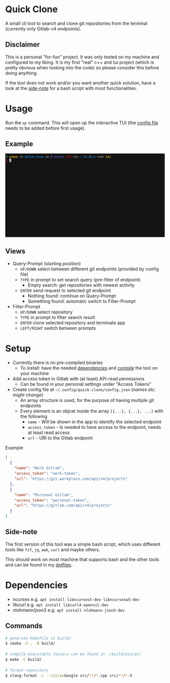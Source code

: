 # Quick Clone

A small cli tool to search and clone git repositories from the terminal (currently only Gitlab-v4 endpoints).

## Disclaimer

This is a personal "for-fun" project. It was only tested on my machine and configured to my liking. It is my first "real" c++ and tui project (which is pretty obvious when looking into the code) so please consider this before doing anything.

If the tool does not work and/or you want another quick solution, have a look at the [side-note](#side-note) for a bash script with most functionalities.


# Usage

Run the `qc` command. This will open up the interactive TUI (the [config file](#setup) needs to be added before first usage).

## Example

![Example Usage of quick-clone](./quick-clone-example.gif)

## Views
* Query-Prompt (starting position)
  * `UP/DOWN` select between different git endpoints (provided by config file)
  * `TYPE` in prompt to set search query (pre-filter of endpoint)
    * Empty search: get repositories with newest activity
  * `ENTER` send request to selected git endpoint
    * Nothing found: continue on Query-Prompt
    * Something found: automatic switch to Filter-Prompt
* Filter-Prompt
  * `UP/DOWN` select repository
  * `TYPE` in prompt to filter search result
  * `ENTER` clone selected repository and terminate app
  * `LEFT/RIGHT` switch between prompts


# Setup

* Currently there is no pre-compiled binaries
  * To install: have the needed [dependencies](#dependencies) and [compile](#commands) the tool on your machine
* Add access token in Gitlab with (at least) API-read permissions
  * Can be found in your personal settings under "Access Tokens"
* Create config file at `~/.config/quick-clone/config.json` (_names etc. might change_)
  * An array structure is used, for the purpose of having multiple git endpoints
  * Every element is an objcet inside the array `[{...}, {...}, ...]` with the following
    * `name` - Will be shown in the app to identify the selected endpoint
    * `access_token` - Is needed to have access to the endpoint, needs at least read access
    * `url` - URI to the Gitlab endpoint

Example
```json
[
  {
    "name": "Work Gitlab",
    "access_token": "work-token",
    "url": "https://git.workplace.com/api/v4/projects"
  },
  {
    "name": "Personal Gitlab",
    "access_token": "personal-token",
    "url": "https://gitlab.com/api/v4/projects"
  }
]
```


## Side-note

The first version of this tool was a simple bash script, which uses different tools like `fzf`, `jq`, `awk`, `curl` and maybe others.

This should work on most machine that supports bash and the other tools and can be found in my [dotfiles](https://github.com/eckon/dotfiles/blob/master/custom-scripts/gitlab-search-and-clone.sh).


# Dependencies

- ncurses e.g. `apt install libncurses5-dev libncursesw5-dev`
- libcurl e.g. `apt install libcurl4-openssl-dev`
- nlohmann/json3 e.g. `apt install nlohmann-json3-dev`


## Commands
```sh
# generate Makefile in build/
$ cmake -S . -B build/

# compile executable (binary can be found in ./build/bin/qc)
$ make -C build/

# format repository
$ clang-format -i --style=Google src/**/*.cpp src/**/*.h
```
